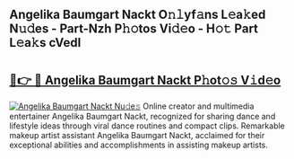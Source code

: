 ## Angelika Baumgart Nackt O𝚗𝚕yf𝚊ns L𝚎a𝚔ed N𝚞𝚍es - Part-Nzh P𝚑𝚘tos Vi𝚍𝚎o - H𝚘𝚝 Part L𝚎a𝚔s cVedI

# <h2><a href="http://kf27tf.oniu.top/?m=Angelika+Baumgart+Nackt">🔗👉 🔴 Angelika Baumgart Nackt P𝚑ot𝚘𝚜 V𝚒d𝚎o</a></h2>

[![Angelika Baumgart Nackt Nu𝚍e𝚜](https://i.imgur.com/0qMVB7G.gif)](http://kf27tf.oniu.top/?m=Angelika+Baumgart+Nackt)
Online creator and multimedia entertainer Angelika Baumgart Nackt, recognized for sharing dance and lifestyle ideas through viral dance routines and compact clips. Remarkable makeup artist assistant Angelika Baumgart Nackt, acclaimed for their exceptional abilities and accomplishments in assisting makeup artists.  
